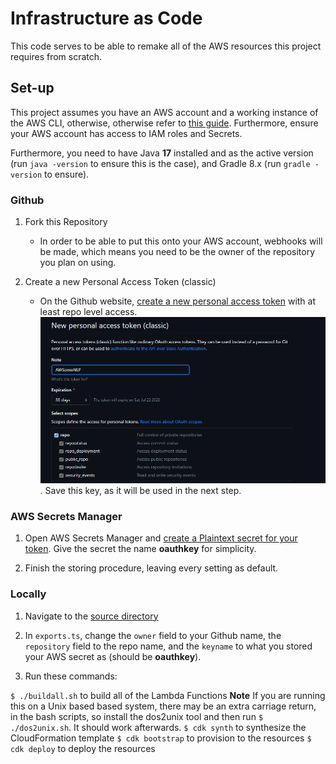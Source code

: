 # Infrastructure as Code

This code serves to be able to remake all of the AWS resources this project requires from scratch. 

## Set-up

This project assumes you have an AWS account and a working instance of the AWS CLI, otherwise, otherwise refer to [this guide](https://docs.aws.amazon.com/cli/latest/userguide/cli-chap-configure.html). Furthermore, ensure your AWS account has access to IAM roles and Secrets.

Furthermore, you need to have Java **17** installed and as the active version (run `java -version` to ensure this is the case), and Gradle 8.x (run `gradle -version` to ensure).

### Github
1. Fork this Repository
   - In order to be able to put this onto your AWS account, webhooks will be made, which means you need to be the owner of the repository you plan on using.

2. Create a new Personal Access Token (classic)
   - On the Github website, [create a new personal access token](https://www.theserverside.com/blog/Coffee-Talk-Java-News-Stories-and-Opinions/How-to-create-a-GitHub-Personal-Access-Token-example) with at least repo level access. ![This is repo level access](image.png). Save this key, as it will be used in the next step.

### AWS Secrets Manager
1. Open AWS Secrets Manager and [create a Plaintext secret for your token](https://docs.aws.amazon.com/secretsmanager/latest/userguide/create_secret.html). Give the secret the name **oauthkey** for simplicity.


2. Finish the storing procedure, leaving every setting as default.

### Locally
1. Navigate to the [source directory](lib/)

2. In `exports.ts`, change the `owner` field to your Github name, the `repository` field to the repo name, and the `keyname` to what you stored your AWS secret as (should be **oauthkey**).

3. Run these commands:

```$ ./buildall.sh``` to build all of the Lambda Functions
**Note** If you are running this on a Unix based based system, there may be an extra carriage return, in the bash scripts, so install the dos2unix tool and then run ```$ ./dos2unix.sh```. It should work afterwards.
```$ cdk synth``` to synthesize the CloudFormation template
```$ cdk bootstrap``` to provision to the resources
```$ cdk deploy``` to deploy the resources


